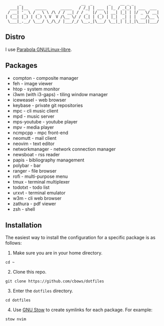 ```
      _                          __  _       _    __ _ _           
  ___| |__   _____      _____   / /_| | ___ | |_ / _(_) | ___  ___ 
 / __| '_ \ / _ \ \ /\ / / __| / / _` |/ _ \| __| |_| | |/ _ \/ __|
| (__| |_) | (_) \ V  V /\__ \/ / (_| | (_) | |_|  _| | |  __/\__ \
 \___|_.__/ \___/ \_/\_/ |___/_/ \__,_|\___/ \__|_| |_|_|\___||___/
```

## Distro

I use [Parabola GNU/Linux-libre](https://www.parabola.nu/).

## Packages

* compton - composite manager
* feh - image viewer
* htop - system monitor
* i3wm (with i3-gaps) - tiling window manager
* iceweasel - web browser
* keybase - private git repositories
* mpc - cli music client
* mpd - music server
* mps-youtube - youtube player
* mpv - media player
* ncmpcpp - mpc front-end
* neomutt - mail client
* neovim - text editor
* networkmanager - network connection manager
* newsboat - rss reader
* papis - bibliography management
* polybar - bar
* ranger - file browser
* rofi - multi-purpose menu
* tmux - terminal multiplexer
* todotxt - todo list
* urxvt - terminal emulator
* w3m - cli web browser
* zathura - pdf viewer
* zsh - shell

## Installation

The easiest way to install the configuration for a specific package is as follows:

1. Make sure you are in your home directory.

```
cd ~
```

2. Clone this repo.

```
git clone https://github.com/cbows/dotfiles
```

3. Enter the `dotfiles` directory.

```
cd dotfiles
```

4. Use [GNU Stow](https://www.gnu.org/software/stow/manual/stow.html) to create symlinks for each package. For example:

```
stow nvim
```
